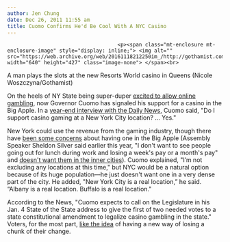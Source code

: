 ```yaml
---
author: Jen Chung
date: Dec 26, 2011 11:55 am
title: Cuomo Confirms He'd Be Cool With A NYC Casino
---
```


	
										<p><span class="mt-enclosure mt-enclosure-image" style="display: inline;"> <img alt="" src="https://web.archive.org/web/20161118212250im_/http://gothamist.com/upload/2011/10/102911rac7.jpg" width="640" height="427" class="image-none"> </span><br>
<span class="photo_caption">A man plays the slots at the new Resorts World casino in Queens (Nicole Woszczyna/Gothamist)</span></p>

<p>On the heels of NY State being super-duper <a href="https://web.archive.org/web/20161118212250/http://gothamist.com/2011/12/25/ny_state_thrilled_it_can_start_to_o.php">excited to allow online gambling</a>, now Governor Cuomo has signaled his support for a casino in the Big Apple.  In a <a href="https://web.archive.org/web/20161118212250/http://www.nydailynews.com/new-york/gov-cuomo-puts-full-tilt-casino-city-table-article-1.996790">year-end interview with the Daily News</a>, Cuomo said, &quot;Do I support casino gaming at a New York City location? ... Yes.&quot;</p>

<p>New York could use the revenue from the gaming industry, though there have <a href="https://web.archive.org/web/20161118212250/http://gothamist.com/2011/08/31/politicians_at_odds_over_casino_in.php">been some concerns</a> about having one in the Big Apple (Assembly Speaker Sheldon Silver said earlier this year, &quot;I don&apos;t want to see people going out for lunch during work and losing a week&apos;s pay or a month&apos;s pay&quot; and <a href="https://web.archive.org/web/20161118212250/http://www.nypost.com/p/news/local/top_pols_ok_boosts_odds_for_ny_casinos_pM7a8ZucfHoW7l0HFn1qBN">doesn&apos;t want them in the inner cities</a>). Cuomo explained, &quot;I&#x2019;m not excluding any locations at this time,&quot; but NYC would be a natural option because of its huge population&#x2014;he just doesn&apos;t want one in a very dense part of the city.  He added, &quot;New York City is a real location,&#x201D; he said. &#x201C;Albany is a real location. Buffalo is a real location.&quot; </p>

<p>According to the News, &quot;Cuomo expects to call on the Legislature in his Jan. 4 State of the State address to give the first of two needed votes to a state constitutional amendment to legalize casino gambling in the state.&quot;  Voters, for the most part, <a href="https://web.archive.org/web/20161118212250/http://www.nydailynews.com/blogs/dailypolitics/2011/12/ny-voters-call-casino-gambling-a-win">like the idea</a> of having a new way of losing a chunk of their change.</p>					
										
									
				